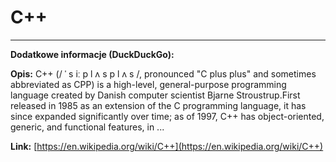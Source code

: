 # C++

---

**Dodatkowe informacje (DuckDuckGo):**

**Opis:** C++ (/ ˈ s iː p l ʌ s p l ʌ s /, pronounced "C plus plus" and sometimes abbreviated as CPP) is a high-level, general-purpose programming language created by Danish computer scientist Bjarne Stroustrup.First released in 1985 as an extension of the C programming language, it has since expanded significantly over time; as of 1997, C++ has object-oriented, generic, and functional features, in ...

**Link:** [https://en.wikipedia.org/wiki/C++](https://en.wikipedia.org/wiki/C++)

